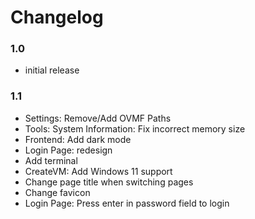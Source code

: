 # Changelog
### 1.0
- initial release

### 1.1
- Settings: Remove/Add OVMF Paths
- Tools: System Information: Fix incorrect memory size
- Frontend: Add dark mode
- Login Page: redesign
- Add terminal
- CreateVM: Add Windows 11 support
- Change page title when switching pages
- Change favicon
- Login Page: Press enter in password field to login